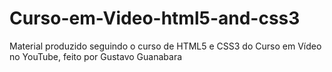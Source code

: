 # Curso-em-Video-html5-and-css3
Material produzido seguindo o curso de HTML5 e CSS3 do Curso em Vídeo no YouTube, feito por Gustavo Guanabara
